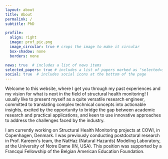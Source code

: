 ```yaml
---
layout: about
title: About
permalink: /
subtitle: PhD

profile:
  align: right
  image: prof_pic.png
  image_circular: true # crops the image to make it circular
  box-shadow: none
  borders: none

news: true  # includes a list of news items
selected_papers: true # includes a list of papers marked as "selected={true}"
social: true  # includes social icons at the bottom of the page
---
```


Welcome to this website, where I get you through my past experiences and my vision for what is next in the field of structural health monitoring! I usually like to present myself as a quite versatile research engineer, committed to translating complex technical concepts into actionable insights, excited by the opportunity to bridge the gap between academic research and practical applications, and keen to use innovative approaches to address the challenges faced by the industry.

I am currently working on Structural Health Monitoring projects at COWI, in Copenhagen, Denmark. I was previously conducting postdoctoral research in Prof. Kareem's team, the NatHaz (Natural Hazards) Modeling Laboratory, at the University of Notre Dame (IN, USA). This position was supported by a Francqui Fellowship of the Belgian American Education Foundation.
